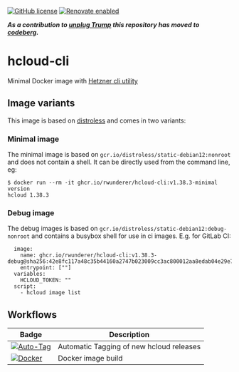 [![GitHub license](https://img.shields.io/github/license/rwunderer/hcloud-cli.svg)](https://github.com/rwunderer/hcloud-cli/blob/main/LICENSE)
<a href="https://renovatebot.com"><img alt="Renovate enabled" src="https://img.shields.io/badge/renovate-enabled-brightgreen.svg?style=flat-square"></a>

***As a contribution to [unplug Trump](https://www.kuketz-blog.de/unplugtrump-mach-dich-digital-unabhaengig-von-trump-und-big-tech/) this repository has moved to [codeberg](https://codeberg.org/capercode/hcloud-cli).***

# hcloud-cli
Minimal Docker image with [Hetzner cli utility](https://github.com/hetznercloud/cli)

## Image variants

This image is based on [distroless](https://github.com/GoogleContainerTools/distroless) and comes in two variants:

### Minimal image

The minimal image is based on `gcr.io/distroless/static-debian12:nonroot` and does not contain a shell. It can be directly used from the command line, eg:

```
$ docker run --rm -it ghcr.io/rwunderer/hcloud-cli:v1.38.3-minimal version
hcloud 1.38.3
```

### Debug image

The debug images is based on `gcr.io/distroless/static-debian12:debug-nonroot` and contains a busybox shell for use in ci images.
E.g. for GitLab CI:

```
  image:
    name: ghcr.io/rwunderer/hcloud-cli:v1.38.3-debug@sha256:42e8fc117a48c35b44160a2747b023009cc3ac800012aa8edab04e29e7166c81
    entrypoint: [""]
  variables:
    HCLOUD_TOKEN: ""
  script:
    - hcloud image list
```

## Workflows

| Badge      | Description
|------------|---------
|[![Auto-Tag](https://github.com/rwunderer/hcloud-cli/actions/workflows/renovate-create-tag.yml/badge.svg)](https://github.com/rwunderer/hcloud-cli/actions/workflows/renovate-create-tag.yml) | Automatic Tagging of new hcloud releases
|[![Docker](https://github.com/rwunderer/hcloud-cli/actions/workflows/docker-publish.yml/badge.svg)](https://github.com/rwunderer/hcloud-cli/actions/workflows/docker-publish.yml) | Docker image build

